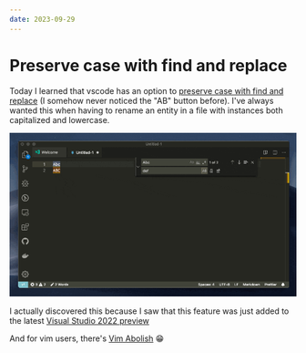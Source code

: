 ```yaml
---
date: 2023-09-29
---
```


# Preserve case with find and replace

Today I learned that vscode has an option to [preserve case with find and replace](https://code.visualstudio.com/updates/v1_37#_preserve-case-in-find-and-replace) (I somehow never noticed the "AB" button before).
I've always wanted this when having to rename an entity in a file with instances both capitalized and lowercase.

![preserve case screenshot](./preserve-case.gif)

I actually discovered this because I saw that this feature was just added to the latest [Visual Studio 2022 preview](https://devblogs.microsoft.com/visualstudio/keep-your-casing-with-case-preserving-find-and-replace/)

And for vim users, there's [Vim Abolish](https://github.com/tpope/vim-abolish) 😁